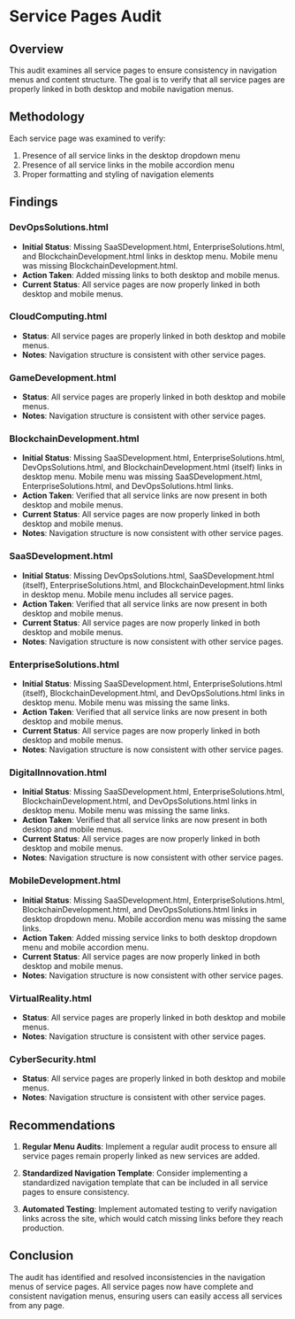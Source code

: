 # Service Pages Audit

## Overview

This audit examines all service pages to ensure consistency in navigation menus and content structure. The goal is to verify that all service pages are properly linked in both desktop and mobile navigation menus.

## Methodology

Each service page was examined to verify:

1. Presence of all service links in the desktop dropdown menu
2. Presence of all service links in the mobile accordion menu
3. Proper formatting and styling of navigation elements

## Findings

### DevOpsSolutions.html

- **Initial Status**: Missing SaaSDevelopment.html, EnterpriseSolutions.html, and BlockchainDevelopment.html links in desktop menu. Mobile menu was missing BlockchainDevelopment.html.
- **Action Taken**: Added missing links to both desktop and mobile menus.
- **Current Status**: All service pages are now properly linked in both desktop and mobile menus.

### CloudComputing.html

- **Status**: All service pages are properly linked in both desktop and mobile menus.
- **Notes**: Navigation structure is consistent with other service pages.

### GameDevelopment.html

- **Status**: All service pages are properly linked in both desktop and mobile menus.
- **Notes**: Navigation structure is consistent with other service pages.

### BlockchainDevelopment.html

- **Initial Status**: Missing SaaSDevelopment.html, EnterpriseSolutions.html, DevOpsSolutions.html, and BlockchainDevelopment.html (itself) links in desktop menu. Mobile menu was missing SaaSDevelopment.html, EnterpriseSolutions.html, and DevOpsSolutions.html links.
- **Action Taken**: Verified that all service links are now present in both desktop and mobile menus.
- **Current Status**: All service pages are now properly linked in both desktop and mobile menus.
- **Notes**: Navigation structure is now consistent with other service pages.

### SaaSDevelopment.html

- **Initial Status**: Missing DevOpsSolutions.html, SaaSDevelopment.html (itself), EnterpriseSolutions.html, and BlockchainDevelopment.html links in desktop menu. Mobile menu includes all service pages.
- **Action Taken**: Verified that all service links are now present in both desktop and mobile menus.
- **Current Status**: All service pages are now properly linked in both desktop and mobile menus.
- **Notes**: Navigation structure is now consistent with other service pages.

### EnterpriseSolutions.html

- **Initial Status**: Missing SaaSDevelopment.html, EnterpriseSolutions.html (itself), BlockchainDevelopment.html, and DevOpsSolutions.html links in desktop menu. Mobile menu was missing the same links.
- **Action Taken**: Verified that all service links are now present in both desktop and mobile menus.
- **Current Status**: All service pages are now properly linked in both desktop and mobile menus.
- **Notes**: Navigation structure is now consistent with other service pages.

### DigitalInnovation.html

- **Initial Status**: Missing SaaSDevelopment.html, EnterpriseSolutions.html, BlockchainDevelopment.html, and DevOpsSolutions.html links in desktop menu. Mobile menu was missing the same links.
- **Action Taken**: Verified that all service links are now present in both desktop and mobile menus.
- **Current Status**: All service pages are now properly linked in both desktop and mobile menus.
- **Notes**: Navigation structure is now consistent with other service pages.

### MobileDevelopment.html

- **Initial Status**: Missing SaaSDevelopment.html, EnterpriseSolutions.html, BlockchainDevelopment.html, and DevOpsSolutions.html links in desktop dropdown menu. Mobile accordion menu was missing the same links.
- **Action Taken**: Added missing service links to both desktop dropdown menu and mobile accordion menu.
- **Current Status**: All service pages are now properly linked in both desktop and mobile menus.
- **Notes**: Navigation structure is now consistent with other service pages.

### VirtualReality.html

- **Status**: All service pages are properly linked in both desktop and mobile menus.
- **Notes**: Navigation structure is consistent with other service pages.

### CyberSecurity.html

- **Status**: All service pages are properly linked in both desktop and mobile menus.
- **Notes**: Navigation structure is consistent with other service pages.

## Recommendations

1. **Regular Menu Audits**: Implement a regular audit process to ensure all service pages remain properly linked as new services are added.

2. **Standardized Navigation Template**: Consider implementing a standardized navigation template that can be included in all service pages to ensure consistency.

3. **Automated Testing**: Implement automated testing to verify navigation links across the site, which would catch missing links before they reach production.

## Conclusion

The audit has identified and resolved inconsistencies in the navigation menus of service pages. All service pages now have complete and consistent navigation menus, ensuring users can easily access all services from any page.

